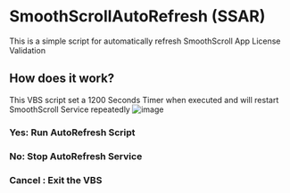 # SmoothScrollAutoRefresh (SSAR)
This is a simple script for automatically refresh SmoothScroll App License Validation

## How does it work?
This VBS script set a 1200 Seconds Timer when executed and will restart SmoothScroll Service repeatedly
![image](https://github.com/TatshSiow/SmoothScrollAutoRefresh/assets/100989709/16cdae27-9edd-4df7-a8da-8e68f957b45f)
### Yes: Run AutoRefresh Script
### No: Stop AutoRefresh Service
### Cancel : Exit the VBS
